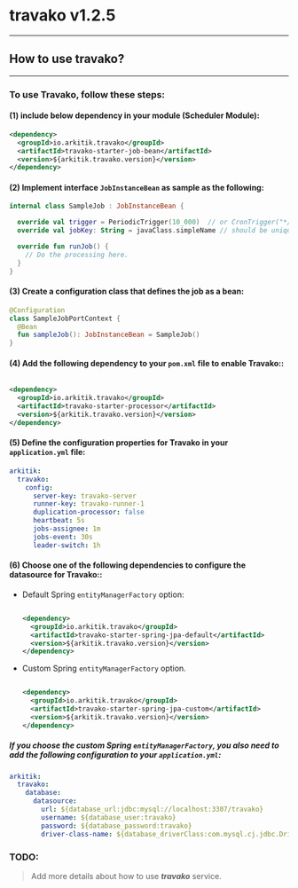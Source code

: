 # travako v1.2.5

-----

## How to use **travako**?

-----

### To use Travako, follow these steps:

#### (1) include below dependency in your module (Scheduler Module):

```xml
<dependency>
  <groupId>io.arkitik.travako</groupId>
  <artifactId>travako-starter-job-bean</artifactId>
  <version>${arkitik.travako.version}</version>
</dependency>
```

#### (2) Implement interface `JobInstanceBean` as sample as the following:

```kotlin
internal class SampleJob : JobInstanceBean {

  override val trigger = PeriodicTrigger(10_000)  // or CronTrigger("*/10 * * * * *")
  override val jobKey: String = javaClass.simpleName // should be unique per application, so;

  override fun runJob() {
    // Do the processing here.
  }
}
```

#### (3) Create a configuration class that defines the job as a bean:

```kotlin
@Configuration
class SampleJobPortContext {
  @Bean
  fun sampleJob(): JobInstanceBean = SampleJob()
}
```

#### (4) Add the following dependency to your `pom.xml` file to enable Travako::

```xml

<dependency>
  <groupId>io.arkitik.travako</groupId>
  <artifactId>travako-starter-processor</artifactId>
  <version>${arkitik.travako.version}</version>
</dependency>
```

#### (5) Define the configuration properties for Travako in your `application.yml` file:

```yaml
arkitik:
  travako:
    config:
      server-key: travako-server
      runner-key: travako-runner-1
      duplication-processor: false
      heartbeat: 5s
      jobs-assignee: 1m
      jobs-event: 30s
      leader-switch: 1h
```

#### (6) Choose one of the following dependencies to configure the datasource for Travako::

* Default Spring `entityManagerFactory` option:

  ```xml
  
  <dependency>
    <groupId>io.arkitik.travako</groupId>
    <artifactId>travako-starter-spring-jpa-default</artifactId>
    <version>${arkitik.travako.version}</version>
  </dependency>
  ```

* Custom Spring `entityManagerFactory` option.

  ```xml
  
  <dependency>
    <groupId>io.arkitik.travako</groupId>
    <artifactId>travako-starter-spring-jpa-custom</artifactId>
    <version>${arkitik.travako.version}</version>
  </dependency>
  ```

##### If you choose the custom Spring `entityManagerFactory`, you also need to add the following configuration to your `application.yml`:

```yaml
arkitik:
  travako:
    database:
      datasource:
        url: ${database_url:jdbc:mysql://localhost:3307/travako}
        username: ${database_user:travako}
        password: ${database_password:travako}
        driver-class-name: ${database_driverClass:com.mysql.cj.jdbc.Driver}
```

### TODO:

> Add more details about how to use _**travako**_ service.
